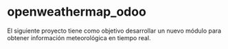 # openweathermap_odoo

El siguiente proyecto tiene como objetivo desarrollar un nuevo módulo para obtener información meteorológica en tiempo real.
